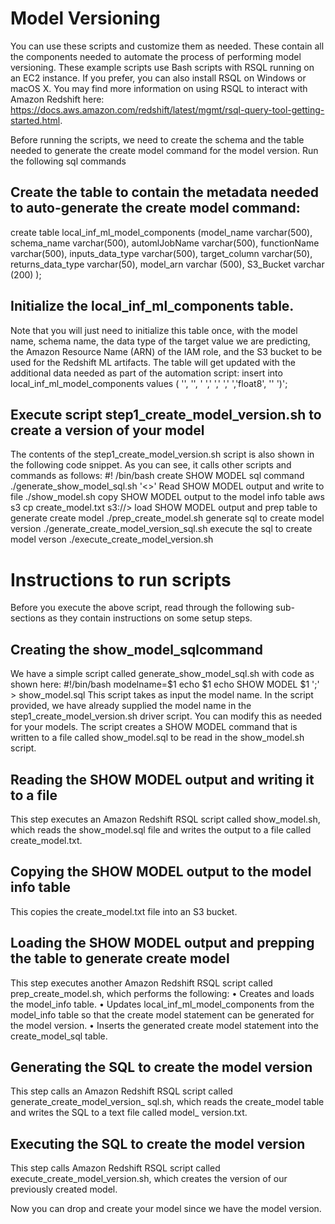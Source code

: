 # Model Versioning
 

You can use these scripts and customize them as needed. These contain all the components needed to
automate the process of performing model versioning. These example scripts use Bash scripts with
RSQL running on an EC2 instance. If you prefer, you can also install RSQL on Windows or macOS X.
You may find more information on using RSQL to interact with Amazon Redshift here:
 https://docs.aws.amazon.com/redshift/latest/mgmt/rsql-query-tool-getting-started.html.
 

Before running the scripts, we need to create the schema and the table needed to generate the create
model command for the model version. Run the following sql commands 

## Create the table to contain the metadata needed to auto-generate the create model command:
create table local_inf_ml_model_components
(model_name varchar(500),
schema_name varchar(500),
automlJobName varchar(500),
functionName varchar(500),
inputs_data_type varchar(500),
target_column varchar(50),
returns_data_type varchar(50),
model_arn varchar (500),
S3_Bucket varchar (200) );

## Initialize the local_inf_ml_components table.
Note that you will just need to initialize this table once, with the model name, schema name,
the data type of the target value we are predicting, the Amazon Resource Name (ARN) of the
IAM role, and the S3 bucket to be used for the Redshift ML artifacts. The table will get updated
with the additional data needed as part of the automation script:
insert into local_inf_ml_model_components
values
(
'<your model name>',
'<your schema name>',
' ',' ',' ',' ','float8',
'<arn of your IAM ROLE>'
'<your S3 Bucket>)';


## Execute script step1_create_model_version.sh to create a version of your model
The contents of the step1_create_model_version.sh script is also shown in the following
code snippet. As you can see, it calls other scripts and commands as follows:
#! /bin/bash
create SHOW MODEL sql command
./generate_show_model_sql.sh '<<your model name>>' 
 Read SHOW MODEL output and write to file
./show_model.sh
copy SHOW MODEL output to the model info table
aws s3 cp create_model.txt s3://<your-s3-bucket>>
load SHOW MODEL output and prep table to generate create model
./prep_create_model.sh
generate sql to create model version
./generate_create_model_version_sql.sh
execute the sql to create model verson
./execute_create_model_version.sh

# Instructions to run scripts

Before you execute the above script, read through the following sub-sections as they contain instructions
on some setup steps.


## Creating the show_model_sqlcommand
We have a simple script called generate_show_model_sql.sh with code as shown here:
#!/bin/bash
modelname=$1
echo $1
echo SHOW MODEL $1 ';' > show_model.sql
This script takes as input the model name. In the script provided, we have already supplied the model
name in the step1_create_model_version.sh driver script. You can modify this as needed
for your models.
The script creates a SHOW MODEL command that is written to a file called show_model.sql to
be read in the show_model.sh script.


## Reading the SHOW MODEL output and writing it to a file
This step executes an Amazon Redshift RSQL script called show_model.sh, which reads the
show_model.sql file and writes the output to a file called create_model.txt.


## Copying the SHOW MODEL output to the model info table
This copies the create_model.txt file into an S3 bucket.


## Loading the SHOW MODEL output and prepping the table to generate create model
This step executes another Amazon Redshift RSQL script called prep_create_model.sh, which
performs the following:
• Creates and loads the model_info table.
• Updates local_inf_ml_model_components from the model_info table so that the
create model statement can be generated for the model version.
• Inserts the generated create model statement into the create_model_sql table.


## Generating the SQL to create the model version
This step calls an Amazon Redshift RSQL script called generate_create_model_version_
sql.sh, which reads the create_model table and writes the SQL to a text file called model_
version.txt.

## Executing the SQL to create the model version
This step calls Amazon Redshift RSQL script called execute_create_model_version.sh,
which creates the version of our previously created model.

Now you can drop and create your model since we have the model version.

